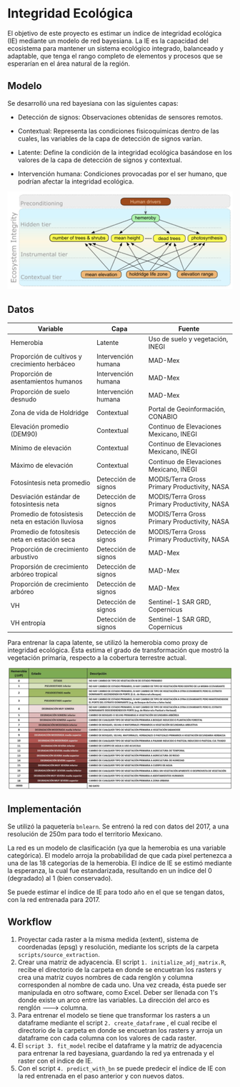 <a name="ie-model"></a>

<br />

<h3 align="center">

# Integridad Ecológica

</h3>

<!-- ABOUT THE PROJECT -->

El objetivo de este proyecto es estimar un índice de integridad ecológica (IE) mediante un modelo de red bayesiana. La IE es la capacidad del ecosistema para mantener un sistema ecológico integrado, balanceado y adaptable, que tenga el rango completo de elementos y procesos que se esperarían en el área natural de la región.

<!-- GETTING STARTED -->

## Modelo

Se desarrolló una red bayesiana con las siguientes capas:

-   Detección de signos: Observaciones obtenidas de sensores remotos.

-   Contextual: Representa las condiciones fisicoquímicas dentro de las cuales, las variables de la capa de detección de signos varían.

-   Latente: Define la condición de la integridad ecológica basándose en los valores de la capa de detección de signos y contextual.

-   Intervención humana: Condiciones provocadas por el ser humano, que podrían afectar la integridad ecológica.

![](images/red_resumida.png)

## Datos

| Variable                                           | Capa                | Fuente                                       |
|----------------------------|-------------------|--------------------------|
| Hemerobia                                          | Latente             | Uso de suelo y vegetación, INEGI             |
| Proporción de cultivos y crecimiento herbáceo      | Intervención humana | MAD-Mex                                      |
| Proporción de asentamientos humanos                | Intervención humana | MAD-Mex                                      |
| Proporción de suelo desnudo                        | Intervención humana | MAD-Mex                                      |
| Zona de vida de Holdridge                          | Contextual          | Portal de Geoinformación, CONABIO            |
| Elevación promedio (DEM90)                         | Contextual          | Continuo de Elevaciones Mexicano, INEGI      |
| Mínimo de elevación                                | Contextual          | Continuo de Elevaciones Mexicano, INEGI      |
| Máximo de elevación                                | Contextual          | Continuo de Elevaciones Mexicano, INEGI      |
| Fotosíntesis neta promedio                         | Detección de signos | MODIS/Terra Gross Primary Productivity, NASA |
| Desviación estándar de fotosíntesis neta           | Detección de signos | MODIS/Terra Gross Primary Productivity, NASA |
| Promedio de fotosístesis neta en estación lluviosa | Detección de signos | MODIS/Terra Gross Primary Productivity, NASA |
| Promedio de fotosítesis neta en estación seca      | Detección de signos | MODIS/Terra Gross Primary Productivity, NASA |
| Proporción de crecimiento arbustivo                | Detección de signos | MAD-Mex                                      |
| Proporsión de crecimiento arbóreo tropical         | Detección de signos | MAD-Mex                                      |
| Proporción de crecimiento arbóreo                  | Detección de signos | MAD-Mex                                      |
| VH                                                 | Detección de signos | Sentinel-1 SAR GRD, Copernicus               |
| VH entropía                                        | Detección de signos | Sentinel-1 SAR GRD, Copernicus               |

Para entrenar la capa latente, se utilizó la hemerobia como proxy de integridad ecológica. Ésta estima el grado de transformación que mostró la vegetación primaria, respecto a la cobertura terrestre actual.

![](images/hemerobia.png)

## Implementación

Se utilizó la paquetería `bnlearn`. Se entrenó la red con datos del 2017, a una resolución de 250m para todo el territorio Mexicano.

La red es un modelo de clasificación (ya que la hemerobia es una variable categórica). El modelo arroja la probabilidad de que cada pixel pertenezca a una de las 18 categorías de la hemerobia. El índice de IE se estimó mediante la esperanza, la cual fue estandarizada, resultando en un índice del 0 (degradado) al 1 (bien conservado).

Se puede estimar el índice de IE para todo año en el que se tengan datos, con la red entrenada para 2017.

## Workflow

1.  Proyectar cada raster a la misma medida (extent), sistema de coordenadas (epsg) y resolución, mediante los scripts de la carpeta `scripts/source_extraction`.
2.  Crear una matriz de adyacencia. El script `1. initialize_adj_matrix.R`, recibe el directorio de la carpeta en donde se encuetran los rasters y crea una matriz cuyos nombres de cada renglón y columna corresponden al nombre de cada uno. Una vez creada, ésta puede ser manipulada en otro software, como Excel. Deber ser llenada con 1's donde existe un arco entre las variables. La dirección del arco es renglón ---\> columna.
3.  Para entrenar el modelo se tiene que transformar los rasters a un dataframe mediante el script `2. create_dataframe` , el cual recibe el directorio de la carpeta en donde se encuetran los rasters y arroja un dataframe con cada columna con los valores de cada raster.
4.  El `script 3. fit_model` recibe el dataframe y la matriz de adyacencia para entrenar la red bayesiana, guardando la red ya entrenada y el raster con el índice de IE.
5.  Con el script `4. predict_with_bn` se puede predecir el índice de IE con la red entrenada en el paso anterior y con nuevos datos.
